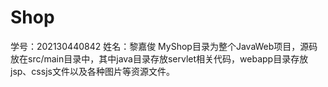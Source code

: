 # Shop
学号：202130440842
姓名：黎嘉俊
MyShop目录为整个JavaWeb项目，源码放在src/main目录中，其中java目录存放servlet相关代码，webapp目录存放jsp、cssjs文件以及各种图片等资源文件。
